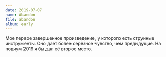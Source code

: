 ```yaml
---
date: 2019-07-07
name: Abandon
file: abandon
album: early
---
```


Мое первое завершенное произведение, у которого есть струнные инструменты. Оно дает более серёзное чувство, чем предыдущие. На подиум 2019 я бы дал её второе место.
